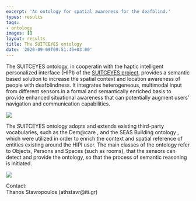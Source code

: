 ```yaml
---
excerpt: 'An ontology for spatial awareness for the deafblind.'
types: results
tags:
- ontology
images: []
layout: results
title: The SUITCEYES ontology
date: '2020-09-09T09:51:45+03:00'
---
```

<p>
The SUITCEYES ontology, in cooperatin with the haptic intelligent personalized interface (HIPI) of the <a href="https://suitceyes.eu/" target="_blank">SUITCEYES project</a>, provides a semantic based solution to increase the spatial context and location awareness of people with deafblindness. It integrates heterogeneous, multimodal input from different sensors in a formal and semantically enriched basis to provide enhanced situational awareness that can potentially augment users’ navigation and communication capabilities.
</p>
<img src="https://mklab.iti.gr/files/material/basic_classes.png" />
<p>
The SUITCEYES ontology adopts and extends existing third-party vocabularies, such as the Dem@care , and the SEAS Building ontology , which were utilized in order to enrich the context and spatial reference of entities existing around the HIPI user. The main classes of the ontology refer to Objects, Persons and Spaces (such as rooms), that the sensors can detect and provide the ontology, so that the process of semantic reasoning is initiated.
</p>
<img src="https://mklab.iti.gr/files/material/spatial_classes.png" />
<p>
Contact:<br>
Thanos Stavropoulos (athstavr@iti.gr)
</p>
